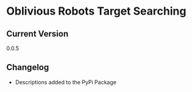 # Oblivious Robots Target Searching

## Current Version

0.0.5

## Changelog

- Descriptions added to the PyPi Package
